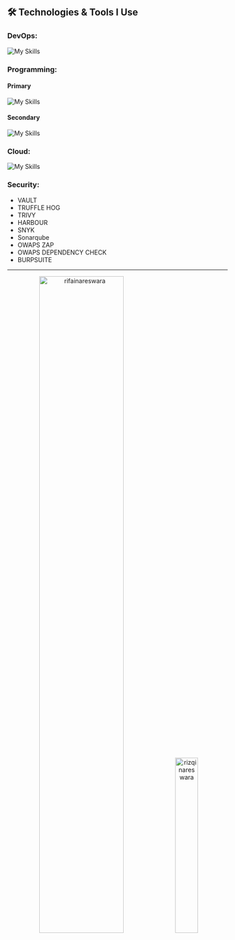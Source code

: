 
## 🛠️ Technologies & Tools I Use


### DevOps:
![My Skills](https://skillicons.dev/icons?i=docker,kubernetes,nginx,jenkins,grafana,prometheus,ansible,terraform,helm&theme=dark)


### Programming:
#### Primary
![My Skills](https://skillicons.dev/icons?i=rust,actix,go,javascript&theme=dark)
#### Secondary
![My Skills](https://skillicons.dev/icons?i=python,fastapi,java,typescript,php&theme=dark)


### Cloud:
![My Skills](https://skillicons.dev/icons?i=aws,gcp&theme=dark)

### Security:
- VAULT
- TRUFFLE HOG
- TRIVY
- HARBOUR
- SNYK
- Sonarqube
- OWAPS ZAP
- OWAPS DEPENDENCY CHECK
- BURPSUITE

---

<p align="center">
  <img width="62%" src="https://github-profile-summary-cards.vercel.app/api/cards/profile-details?username=rifainareswara&theme=dark" alt="rifainareswara" />
  <img width="32%" src="https://github-readme-stats.vercel.app/api/top-langs?username=rifainareswara&show_icons=true&locale=en&layout=compact&theme=dark" alt="rizqinareswara" />
</p>



[website]: https://www.nareswara.com/  
[twitter]: https://twitter.com/rizqinrifai  
[youtube]: https://youtube.com/rizqinrifai  
[instagram]: https://instagram.com/rizqinrifai  
[linkedin]: https://linkedin.com/in/rnrifai
